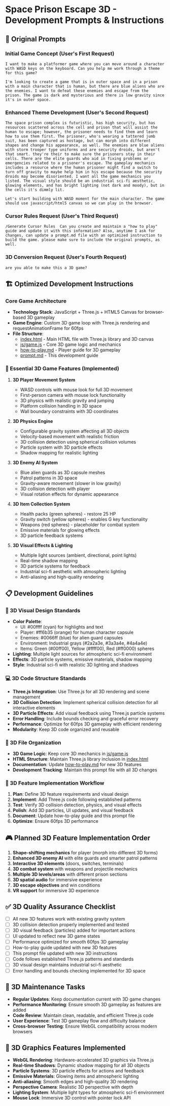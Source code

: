 # Space Prison Escape 3D - Development Prompts & Instructions

## 📝 Original Prompts

### Initial Game Concept (User's First Request)

```
I want to make a platformer game where you can move around a character with WASD keys on the keyboard. Can you help me work through a theme for this game?

I'm looking to create a game that is in outer space and in a prison with a main character that is human, but there are blue aliens who are the enemies. I want to defeat these enemies and escape from the prison. The game is dark and mysterious and there is low gravity since it's in outer space.
```

### Enhanced Theme Development (User's Second Request)

```
The space prison complex is futuristic, has high security, but has resources scattered across the cell and prison that will assist the human to escape; however, the prisoner needs to find them and learn how to use them first. The prisoner, who's wearing a tattered jumb suit, has been captured as hostage, but can morph into different shapes and change his appearance, as well. The enemies are blue aliens with storm trooper type uniforms and are security droids, but aren't that smart. they're their to make sure the prisoners stay in their cells. There are the elite guards who aid in fixing problems or emergencies related to a prisoner's escape. The gameplay mechanics includes a resource where the human prisoner might find a switch to turn off gravity to maybe help him in his escape because the security droids may become disoriented. I want all the game mechanics you listed. The visual style should be an industrial sci-fi aesthetic, glowing elements, and has bright lighting (not dark and moody), but in the cells it's dimmly lit.

Let's start building with WASD moment for the main character. The game should use javascript/html5 canvas so we can play in the browser.
```

### Cursor Rules Request (User's Third Request)

```
/Generate Cursor Rules  Can you create and maintain a "how to play" guide and update it with this information? Also, anytime I ask for changes, can update a prompt.md file with an optimized instruction to build the game. please make sure to include the original prompts, as well.
```

### 3D Conversion Request (User's Fourth Request)

```
are you able to make this a 3D game?
```

## 🏗️ Optimized Development Instructions

### Core Game Architecture

- **Technology Stack**: JavaScript + Three.js + HTML5 Canvas for browser-based 3D gameplay
- **Game Engine**: Custom 3D game loop with Three.js rendering and requestAnimationFrame for 60fps
- **File Structure**:
  - [index.html](mdc:index.html) - Main HTML file with Three.js library and 3D canvas
  - [js/game.js](mdc:js/game.js) - Core 3D game logic and mechanics
  - [how-to-play.md](mdc:how-to-play.md) - Player guide for 3D gameplay
  - [prompt.md](mdc:prompt.md) - This development guide

### 🎯 Essential 3D Game Features (Implemented)

1. **3D Player Movement System**

   - WASD controls with mouse look for full 3D movement
   - First-person camera with mouse lock functionality
   - 3D physics with realistic gravity and jumping
   - Platform collision handling in 3D space
   - Wall boundary constraints with 3D coordinates

2. **3D Physics Engine**

   - Configurable gravity system affecting all 3D objects
   - Velocity-based movement with realistic friction
   - 3D collision detection using spherical collision volumes
   - Particle system with 3D particle effects
   - Shadow mapping for realistic lighting

3. **3D Enemy AI System**

   - Blue alien guards as 3D capsule meshes
   - Patrol patterns in 3D space
   - Gravity-aware movement (slower in low gravity)
   - 3D collision detection with player
   - Visual rotation effects for dynamic appearance

4. **3D Item Collection System**

   - Health packs (green spheres) - restore 25 HP
   - Gravity switch (yellow spheres) - enables G key functionality
   - Weapons (red spheres) - placeholder for combat system
   - Emissive materials for glowing effects
   - 3D particle feedback systems

5. **3D Visual Effects & Lighting**
   - Multiple light sources (ambient, directional, point lights)
   - Real-time shadow mapping
   - 3D particle systems for feedback
   - Industrial sci-fi aesthetic with atmospheric lighting
   - Anti-aliasing and high-quality rendering

## 📋 Development Guidelines

### 🎨 3D Visual Design Standards

- **Color Palette**:
  - UI: #00ffff (cyan) for highlights and text
  - Player: #ff6b35 (orange) for human character capsule
  - Enemies: #0066ff (blue) for alien guard capsules
  - Environment: Industrial grays (#2a2a3e, #3a3a4e, #4a4a4e)
  - Items: Green (#00ff00), Yellow (#ffff00), Red (#ff0000) spheres
- **Lighting**: Multiple light sources for atmospheric sci-fi environment
- **Effects**: 3D particle systems, emissive materials, shadow mapping
- **Style**: Industrial sci-fi with realistic 3D lighting and shadows

### 💻 3D Code Structure Standards

- **Three.js Integration**: Use Three.js for all 3D rendering and scene management
- **3D Collision Detection**: Implement spherical collision detection for all interactive elements
- **3D Particle Effects**: Add visual feedback using Three.js particle systems
- **Error Handling**: Include bounds checking and graceful error recovery
- **Performance**: Optimize for 60fps 3D gameplay with efficient rendering
- **Modularity**: Keep 3D code organized and reusable

### 🔧 3D File Organization

- **3D Game Logic**: Keep core 3D mechanics in [js/game.js](mdc:js/game.js)
- **HTML Structure**: Maintain Three.js library inclusion in [index.html](mdc:index.html)
- **Documentation**: Update [how-to-play.md](mdc:how-to-play.md) for new 3D features
- **Development Tracking**: Maintain this prompt file with all 3D changes

### 🚀 3D Feature Implementation Workflow

1. **Plan**: Define 3D feature requirements and visual design
2. **Implement**: Add Three.js code following established patterns
3. **Test**: Verify 3D collision detection, physics, and visual effects
4. **Polish**: Add 3D particles, UI updates, and visual feedback
5. **Document**: Update how-to-play guide and this prompt file
6. **Optimize**: Ensure 60fps 3D performance

## 🎮 Planned 3D Feature Implementation Order

1. **Shape-shifting mechanics** for player (morph into different 3D forms)
2. **Enhanced 3D enemy AI** with elite guards and smarter patrol patterns
3. **Interactive 3D elements** (doors, switches, terminals)
4. **3D combat system** with weapons and projectile mechanics
5. **Multiple 3D levels/areas** with different prison sections
6. **3D spatial audio** for immersive experience
7. **3D escape objectives** and win conditions
8. **VR support** for immersive 3D experience

## ✅ 3D Quality Assurance Checklist

- [ ] All new 3D features work with existing gravity system
- [ ] 3D collision detection properly implemented and tested
- [ ] 3D visual feedback (particles) added for important actions
- [ ] UI updated to reflect new 3D game states
- [ ] Performance optimized for smooth 60fps 3D gameplay
- [ ] How-to-play guide updated with new 3D features
- [ ] This prompt file updated with new 3D instructions
- [ ] Code follows established Three.js patterns and standards
- [ ] 3D visual design maintains industrial sci-fi aesthetic
- [ ] Error handling and bounds checking implemented for 3D space

## 🔄 3D Maintenance Tasks

- **Regular Updates**: Keep documentation current with 3D game changes
- **Performance Monitoring**: Ensure smooth 3D gameplay as features are added
- **Code Review**: Maintain clean, readable, and efficient Three.js code
- **User Experience**: Test 3D gameplay flow and difficulty balance
- **Cross-browser Testing**: Ensure WebGL compatibility across modern browsers

## 🎨 3D Graphics Features Implemented

- **WebGL Rendering**: Hardware-accelerated 3D graphics via Three.js
- **Real-time Shadows**: Dynamic shadow mapping for all 3D objects
- **Particle Systems**: 3D particle effects for actions and feedback
- **Emissive Materials**: Glowing items and atmospheric lighting
- **Anti-aliasing**: Smooth edges and high-quality 3D rendering
- **Perspective Camera**: Realistic 3D perspective with depth
- **Lighting System**: Multiple light types for atmospheric sci-fi environment
- **Mouse Lock**: Immersive 3D control with pointer lock API
